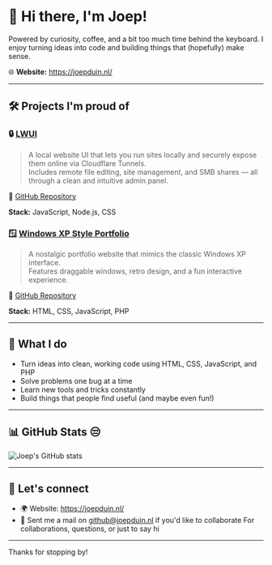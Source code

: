 # 👋 Hi there, I'm Joep!

Powered by curiosity, coffee, and a bit too much time behind the keyboard.
I enjoy turning ideas into code and building things that (hopefully) make sense.

🌐 **Website:** https://joepduin.nl/

---

## 🛠 Projects I'm proud of

### 🔒 [LWUI](https://lwui.joepduin.nl)
> A local website UI that lets you run sites locally and securely expose them online via Cloudflare Tunnels.  
Includes remote file editing, site management, and SMB shares — all through a clean and intuitive admin panel.

🔗 [GitHub Repository](https://github.com/joepduin/LWUI)

**Stack:** JavaScript, Node.js, CSS

### 🪟 [Windows XP Style Portfolio](https://portfolio.joepduin.nl)
> A nostalgic portfolio website that mimics the classic Windows XP interface.  
Features draggable windows, retro design, and a fun interactive experience.

🔗 [GitHub Repository](https://github.com/joepduin/portfolio)

**Stack:** HTML, CSS, JavaScript, PHP

---

## 💼 What I do

- Turn ideas into clean, working code using HTML, CSS, JavaScript, and PHP
- Solve problems one bug at a time
- Learn new tools and tricks constantly
- Build things that people find useful (and maybe even fun!)

---

## 📊 GitHub Stats 😒

![Joep's GitHub stats](https://github-readme-stats.vercel.app/api?username=joepduin&show_icons=true&theme=gruvbox)

---

## 🤝 Let's connect

- 🌍 Website: https://joepduin.nl/
- 💬 Sent me a mail on [github@joepduin.nl](mailto:github@joepduin.nl) if you'd like to collaborate For collaborations, questions, or just to say hi

---

Thanks for stopping by!
